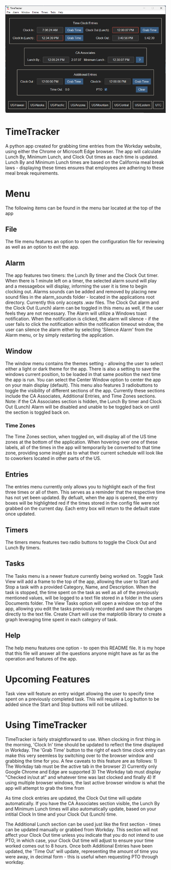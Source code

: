 ![image](https://github.com/nathanwlarsen/TimeTracker/blob/master/2023-10-20%2009_58_17-TimeTracker.png)

# TimeTracker
A python app created for grabbing time entries from the Workday website, using either the Chrome or Microsoft Edge browser. The app will calculate Lunch By, Minimum Lunch, and Clock Out times as each time is updated. Lunch By and Minimum Lunch times are based on the California meal break laws - displaying these times ensures that employees are adhering to these meal break requirements.

# Menu
The following items can be found in the menu bar located at the top of the app

## File
The file menu features an option to open the configuration file for reviewing as well as an option to exit the app.

## Alarm
The app features two timers: the Lunch By timer and the Clock Out timer. When there is 1 minute left on a timer, the selected alarm sound will play and a messagebox will display, informing the user it is time to begin clocking out. Alarms sounds can be added and removed by placing new sound files in the alarm_sounds folder - located in the applications root directory. Currently this only accepts .wav files. The Clock Out alarm and the Clock Out (Lunch) alarm can be toggled in this menu as well, if the user feels they are not necessary. The Alarm will utilize a Windows toast notification. When the notification is clicked, the alarm will silence - if the user fails to click the notification within the notification timeout window, the user can silence the alarm either by selecting 'Silence Alarm' from the Alarm menu, or by simply restarting the application.

## Window
The window menu contains the themes setting - allowing the user to select either a light or dark theme for the app. There is also a setting to save the windows current position, to be loaded in that same position the next time the app is run. You can select the Center Window option to center the app on your main display (default). This menu also features 3 radiobuttons to toggle the visibility of different sections of the app. Currently these sections include the CA Associates, Additional Entries, and Time Zones sections. Note: if the CA Associates section is hidden, the Lunch By timer and Clock Out (Lunch) Alarm will be disabled and unable to be toggled back on until the section is toggled back on.

### Time Zones
The Time Zones section, when toggled on, will display all of the US time zones at the bottom of the application. When hovering over one of these labels, all of the times in the app will temporarily be converted to that time zone, providing some insight as to what their current schedule will look like to coworkers located in other parts of the US.

## Entries
The entries menu currently only allows you to highlight each of the first three times or all of them. This serves as a reminder that the respective time has not yet been updated. By defualt, when the app is opened, the entry boxes will be highlighted red if the times stored in the config file were not grabbed on the current day. Each entry box will return to the default state once updated.

## Timers
The timers menu features two radio buttons to toggle the Clock Out and Lunch By timers.

## Tasks
The Tasks menu is a newer feature currently being worked on. Toggle Task View will add a frame to the top of the app, allowing the user to Start and Stop a task with a provided Category, Name, and Description. When the task is stopped, the time spent on the task as well as all of the previously mentioned values, will be logged to a text file stored in a folder in the users Documents folder. The View Tasks option will open a window on top of the app, allowing you edit the tasks previously recorded and save the changes directly to the text file. Create Chart will use the matplotlib library to create a graph leveraging time spent in each category of task.

## Help
The help menu features one option - to open this README file. It is my hope that this file will answer all the questions anyone might have as far as the operation and features of the app.

# Upcoming Features
Task view will feature an entry widget allowing the user to specify time spent on a previously completed task. This will require a Log button to be added since the Start and Stop buttons will not be utilized.


# Using TimeTracker
TimeTracker is fairly straightforward to use. When clocking in first thing in the morning, 'Clock In' time should be updated to reflect the time displayed in Workday. The 'Grab Time' button to the right of each time clock entry can make this very seemless by switching over to the browser window and grabbing the time for you. A few caveats to this feature are as follows: 1) The Workday tab must be the active tab in the browser 2) Currently only Google Chrome and Edge are supported 3) The Workday tab must display "Checked in/out at" and whatever time was last clocked and finally 4) If using multiple browser windows, the last active browser window is what the app will attempt to grab the time from

As time clock entries are updated, the Clock Out time will update automatically. If you have the CA Associates section visible, the Lunch By and Minimum Lunch times will also automatically update, based on your intitial Clock In time and your Clock Out (Lunch) time.

The Additional Lunch section can be used just like the first section - times can be updated manually or grabbed from Workday. This section will not affect your Clock Out time unless you indicate that you do not intend to use PTO, in which case, your Clock Out time will adjust to ensure your time worked comes out to 8 hours. Once both Additional Entries have been updated, the 'Time Out' will update, representing the amount of time you were away, in decimal form - this is useful when requesting PTO through workday.
